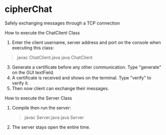 # cipherChat
Safely exchanging messages through a TCP connection

How to execute the ChatClient Class
1. Enter the client username, server address and port on the console when executing this class:
  > javac ChatClient.java
  > java ChatClient <username> <serverAddress> <serverPort>
3. Generate a certificate before any other communication. Type "generate" on the GUI textField.
4. A certificate is received and shows on the terminal. Type "verify" to verify it.
5. Then now client can exchange their messages.

How to execute the Server Class
1. Compile then run the server:
   > javac Server.java
   > java Server
2. The server stays open the entire time.
